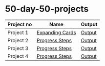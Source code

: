 # 50-day-50-projects

| Project no  | Name | Output |
| ------------- | ------------- | ------------- |
| Project 1  | [Expanding Cards](https://github.com/annshiv/50-days-50-projects/tree/main/Expanding-cards) | [Output](https://www.youtube.com/watch?v=hjpS6847UiU) |
| Project 2  | [Progress Steps](https://github.com/annshiv/50-days-50-projects/tree/main/Progress%20steps) | [Output](https://www.youtube.com/watch?v=JyxZErTHMn4) |
| Project 3  | [Progress Steps](https://github.com/annshiv/50-days-50-projects/tree/main/Progress%20steps) | [Output](https://www.youtube.com/watch?v=JyxZErTHMn4) |
| Project 4  | [Progress Steps](https://github.com/annshiv/50-days-50-projects/tree/main/Progress%20steps) | [Output](https://www.youtube.com/watch?v=JyxZErTHMn4) |